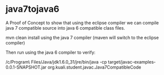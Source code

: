 java7tojava6
============

A Proof of Concept to show that using the eclipse compiler we can compile java 7 compatible source into java 6 compatible class files.

mvn clean install using the java 7 compiler (maven will switch to the eclipse compiler)

Then run using the java 6 compiler to verify:

/c/Program\ Files/Java/jdk1.6.0_31/jre/bin/java -cp target/javac-examples-0.0.1-SNAPSHOT.jar  org.kuali.student.javac.Java7CompatibleCode
